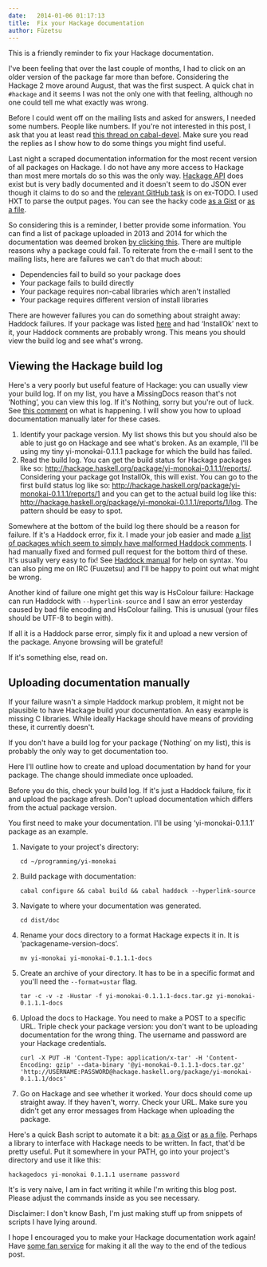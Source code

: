 ```yaml
---
date:   2014-01-06 01:17:13
title:  Fix your Hackage documentation
author: Fūzetsu
---
```


This is a friendly reminder to fix your Hackage documentation.

I've been feeling that over the last couple of months, I had to click
on an older version of the package far more than before. Considering
the Hackage 2 move around August, that was the first suspect. A quick
chat in `#hackage` and it seems I was not the only one with that
feeling, although no one could tell me what exactly was wrong.

Before I could went off on the mailing lists and asked for answers, I
needed some numbers. People like numbers. If you're not interested in
this post, I ask that you at least read
[this thread on cabal-devel][4]. Make sure you read the replies as I
show how to do some things you might find useful.

Last night a scraped documentation information for the most recent
version of all packages on Hackage. I do not have any more access to
Hackage than most mere mortals do so this was the only way.
[Hackage API][1] does exist but is very badly documented and it doesn't
seem to do JSON ever though it claims to do so and the [relevant GitHub
task][2] is on ex-TODO. I used HXT to parse the output pages. You can
see the hacky code [as a Gist][9] or [as a file][10].

So considering this is a reminder, I better provide some information.
You can find a list of package uploaded in 2013 and 2014 for which the
documentation was deemed broken [by clicking this][3]. There are
multiple reasons why a package could fail. To reiterate from the
e-mail I sent to the mailing lists, here are failures we can't do that
much about:

* Dependencies fail to build so your package does
* Your package fails to build directly
* Your package requires non-cabal libraries which aren't installed
* Your package requires different version of install libraries

There are however failures you can do something about straight away:
Haddock failures. If your package was listed [here][3] and had
‘InstallOk’ next to it, your Haddock comments are probably wrong. This
means you should view the build log and see what's wrong.

Viewing the Hackage build log
-----------------------------
Here's a very poorly but useful feature of Hackage: you can usually
view your build log. If on my list, you have a MissingDocs reason
that's not ‘Nothing’, you can view this log. If it's Nothing, sorry
but you're out of luck. See [this comment][5] on what is happening. I
will show you how to upload documentation manually later for these cases.

1. Identify your package version. My list shows this but you should
   also be able to just go on Hackage and see what's broken. As an
   example, I'll be using my tiny yi-monokai-0.1.1.1 package for which
   the build has failed.
2. Read the build log. You can get the build status for Hackage
   packages like so:
   <http://hackage.haskell.org/package/yi-monokai-0.1.1.1/reports/>.
   Considering your package got InstallOk, this will exist. You can go
   to the first build status log like so:
   <http://hackage.haskell.org/package/yi-monokai-0.1.1.1/reports/1> and you
   can get to the actual build log like this:
   <http://hackage.haskell.org/package/yi-monokai-0.1.1.1/reports/1/log>. The
   pattern should be easy to spot.

Somewhere at the bottom of the build log there should be a reason for
failure. If it's a Haddock error, fix it. I made your job easier and
made [a list of packages which seem to simply have malformed Haddock
comments][6]. I had manually fixed and formed pull request for the
bottom third of these. It's usually very easy to fix! See
[Haddock manual][7] for help on syntax. You can also ping me on IRC
(Fuuzetsu) and I'll be happy to point out what might be wrong.

Another kind of failure one might get this way is HsColour failure:
Hackage can run Haddock with `--hyperlink-source` and I saw an error
yesterday caused by bad file encoding and HsColour failing. This is
unusual (your files should be UTF-8 to begin with).

If all it is a Haddock parse error, simply fix it and upload a new
version of the package. Anyone browsing will be grateful!

If it's something else, read on.

Uploading documentation manually
--------------------------------
If your failure wasn't a simple Haddock markup problem, it might not
be plausible to have Hackage build your documentation. An easy example
is missing C libraries. While ideally Hackage should have means of
providing these, it currently doesn't.

If you don't have a build log for your package (‘Nothing’ on my list),
this is probably the only way to get documentation too.

Here I'll outline how to create and upload documentation by hand for
your package. The change should immediate once uploaded.

Before you do this, check your build log. If it's just a Haddock
failure, fix it and upload the package afresh. Don't upload
documentation which differs from the actual package version.

You first need to make your documentation. I'll be using
‘yi-monokai-0.1.1.1’ package as an example.

1. Navigate to your project's directory:

     `cd ~/programming/yi-monokai`

2. Build package with documentation:

     `cabal configure && cabal build && cabal haddock
     --hyperlink-source`

3. Navigate to where your documentation was generated.

     `cd dist/doc`

4. Rename your docs directory to a format Hackage expects it in. It is
   ‘packagename-version-docs’.

     `mv yi-monokai yi-monokai-0.1.1.1-docs`

5. Create an archive of your directory. It has to be in a specific
   format and you'll need the `--format=ustar` flag.

     `tar -c -v -z -Hustar -f yi-monokai-0.1.1.1-docs.tar.gz
     yi-monokai-0.1.1.1-docs`

6. Upload the docs to Hackage. You need to make a POST to a specific
   URL. Triple check your package version: you don't want to be
   uploading documentation for the wrong thing. The username and
   password are your Hackage credentials.

     `curl -X PUT -H 'Content-Type: application/x-tar' -H
     'Content-Encoding: gzip' --data-binary
     '@yi-monokai-0.1.1.1-docs.tar.gz'
     'http://USERNAME:PASSWORD@hackage.haskell.org/package/yi-monokai-0.1.1.1/docs'`

7. Go on Hackage and see whether it worked. Your docs should come up
   straight away. If they haven't, worry. Check your URL. Make sure
   you didn't get any error messages from Hackage when uploading the
   package.

Here's a quick Bash script to automate it a bit: [as a Gist][7] or
[as a file][8]. Perhaps a library to interface with Hackage needs to
be written. In fact, that'd be pretty useful. Put it somewhere in your
PATH, go into your project's directory and use it like this:

`hackagedocs yi-monokai 0.1.1.1 username password`

It's is very naive, I am in fact writing it while I'm writing this
blog post. Please adjust the commands inside as you see necessary.

Disclaimer: I don't know Bash, I'm just making stuff up from snippets
of scripts I have lying around.

I hope I encouraged you to make your Hackage documentation work again!
Have [some fan service][11] for making it all the way to the end of
the tedious post.

[1]: http://hackage.haskell.org/api
[2]:
https://github.com/haskell/hackage-server/issues/11#issuecomment-31593476
[3]: http://fuuzetsu.co.uk/misc/sorted.txt
[4]: http://www.haskell.org/pipermail/cabal-devel/2014-January/009629.html
[5]:
https://github.com/haskell/hackage-server/issues/145#issuecomment-30129142
[6]: http://fuuzetsu.co.uk/misc/faileddocs.txt
[7]: https://gist.github.com/Fuuzetsu/8276421
[8]: http://fuuzetsu.co.uk/misc/hackagedocs
[9]: https://gist.github.com/Fuuzetsu/8276445
[10]: http://fuuzetsu.co.uk/misc/H.hs
[11]: http://fuuzetsu.co.uk/images/shana_meronpan.jpeg
